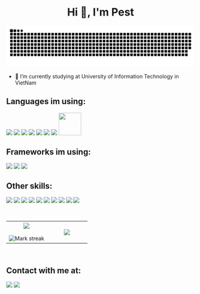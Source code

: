 <h1 align="center">Hi 👋, I'm Pest</h1>

<!--- snake -->
<div align="center">
    <img  src="https://github.com/1999AZZAR/1999AZZAR/blob/readme/resources/grid-snake.svg"
         alt="snake" /></a>
</div>

- 🔭 I’m currently studying at University of Information Technology in VietNam

## Languages im using:
[![](https://skillicons.dev/icons?i=cpp&theme=light)](https://www.w3schools.com/cpp/)
[![](https://skillicons.dev/icons?i=cs&theme=light)](https://www.w3schools.com/cs/index.php)
[![](https://skillicons.dev/icons?i=js&theme=light)](https://www.w3schools.com/js/)
[![](https://skillicons.dev/icons?i=html&theme=light)](https://www.w3schools.com/html/)
[![](https://skillicons.dev/icons?i=css&theme=light)](https://www.w3schools.com/css/)
[![](https://skillicons.dev/icons?i=ts&theme=light)](https://www.typescriptlang.org/)
[![](https://skillicons.dev/icons?i=py&theme=light)](https://www.python.org/)
<a href="https://en.wikipedia.org/wiki/Assembly_language">
  <img 
    src="https://user-images.githubusercontent.com/103866722/177873824-ac727cae-29d5-406d-87de-93bb2bf21f02.png" 
    width="60" 
    height="60"
  />
</a>


## Frameworks im using:
[![](https://skillicons.dev/icons?i=nestjs&theme=light)](https://nestjs.com/)
[![](https://skillicons.dev/icons?i=express&theme=light)](https://expressjs.com/)
[![](https://skillicons.dev/icons?i=nodejs&theme=light)](https://nodejs.org/en)


## Other skills:
[![](https://skillicons.dev/icons?i=npm&theme=light)](https://www.npmjs.com/)
[![](https://skillicons.dev/icons?i=linux&theme=light)](https://en.wikipedia.org/wiki/Linux)
[![](https://skillicons.dev/icons?i=bash&theme=light)](https://en.wikipedia.org/wiki/Bash_(Unix_shell))
[![](https://skillicons.dev/icons?i=docker&theme=light)](https://www.docker.com/)
[![](https://skillicons.dev/icons?i=github&theme=light)](https://github.com/Pest270904)
[![](https://skillicons.dev/icons?i=prisma&theme=light)](https://www.prisma.io/)
[![](https://skillicons.dev/icons?i=ps&theme=light)](https://skillicons.dev)
[![](https://skillicons.dev/icons?i=visualstudio&theme=light)](https://visualstudio.microsoft.com/)
[![](https://skillicons.dev/icons?i=vscode&theme=light)](https://code.visualstudio.com/)
[![](https://skillicons.dev/icons?i=vim&theme=light)](https://www.vim.org/)

<br>
<p align="center">
    <!--- stats (start) -->
      <table align="center">
      <tr border="none">
      <td width="50%" align="center">   
        <img  align="center"  src="https://github-readme-stats.vercel.app/api?username=Pest270904&theme=dark&show_icons=true&count_private=true" />
        <br></br>
        <img  title="🔥 Get streak stats for your profile at git.io/streak-stats" alt="Mark streak" src="https://github-readme-streak-stats.herokuapp.com/?user=Pest270904&theme=dark&hide_border=false" /> 
      </td>
      <td width="50%" align="center"> 
        <img  align="center"  src="https://github-readme-stats.anuraghazra1.vercel.app/api/top-langs/?username=Pest270904&theme=dark&hide_border=false&no-bg=true&no-frame=true&langs_count=10"/> 
        </td>
      </tr>
    </table>
</p>

<br>

## Contact with me at:
[![](https://skillicons.dev/icons?i=discord&theme=light)](discordapp.com/users/570912822456877066)
[![](https://skillicons.dev/icons?i=twitter&theme=light)](https://twitter.com/sleepypest)
